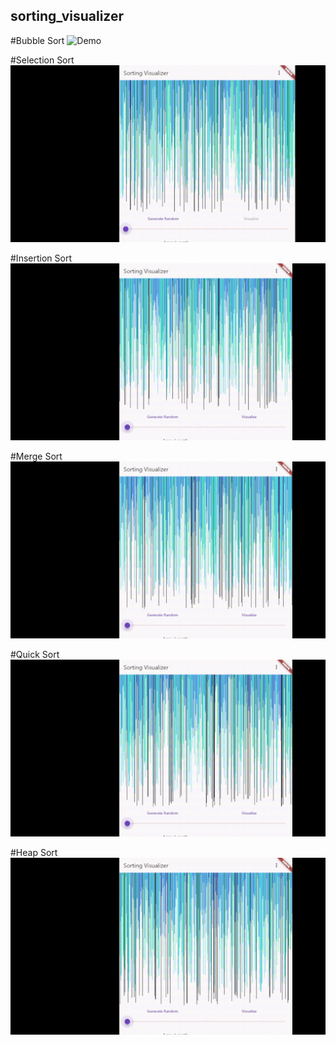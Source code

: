 ## sorting_visualizer

#Bubble Sort
![Demo](./algos/bubblesort.gif)

#Selection Sort
![Demo](./algos/selection.gif)

#Insertion Sort
![Demo](./algos/insertion.gif)

#Merge Sort
![Demo](./algos/merge%20sort.gif)

#Quick Sort
![Demo](./algos/quick.gif)

#Heap Sort
![Demo](./algos/heap.gif)
